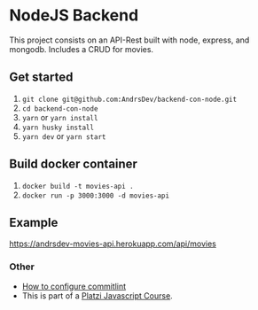 # NodeJS Backend

This project consists on an API-Rest built with node, express, and mongodb. Includes a CRUD for movies.

## Get started

1. `git clone git@github.com:AndrsDev/backend-con-node.git`
2. `cd backend-con-node`
3. `yarn` or `yarn install`
4. `yarn husky install`
5. `yarn dev` or `yarn start`

## Build docker container

1. `docker build -t movies-api .`
2. `docker run -p 3000:3000 -d movies-api`

## Example

https://andrsdev-movies-api.herokuapp.com/api/movies

### Other

- [How to configure commitlint](https://commitlint.js.org/#/)
- This is part of a [Platzi Javascript Course](https://platzi.com/clases/backend-nodejs/).
